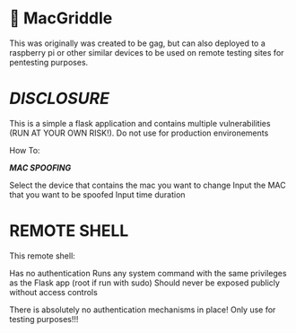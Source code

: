 # 🍔 MacGriddle
This was originally was created to be gag, but can also deployed to a raspberry pi or other similar devices to be used on remote testing sites for pentesting purposes.

# ***DISCLOSURE***
This is a simple a flask application and contains multiple vulnerabilities  (RUN AT YOUR OWN RISK!). Do not use for production environements


How To:

***MAC SPOOFING***

Select the device that contains the mac you want to change
Input the MAC that you want to be spoofed
Input time duration

# REMOTE SHELL

This remote shell:

Has no authentication
Runs any system command with the same privileges as the Flask app (root if run with sudo)
Should never be exposed publicly without access controls

There is absolutely no authentication mechanisms in place! Only use for testing purposes!!!
